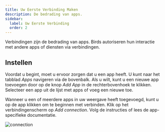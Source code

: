 ```yaml
---
title: Uw Eerste Verbinding Maken
description: De bedrading van apps.
sidebar:
  label: Uw Eerste Verbinding
  order: 2
---
```


Verbindingen zijn de bedrading van apps. Birds autoriseren hun interactie met andere apps of diensten via verbindingen.

## Instellen

Voordat u begint, moet u ervoor zorgen dat u een app heeft. U kunt naar het tabblad _Apps_ navigeren via de bovenbalk. Als u wilt, kunt u een nieuwe app toevoegen door op de knop _Add App_ in de rechterbovenhoek te klikken. Selecteer een app uit de lijst met apps of voeg een nieuwe toe.

Wanneer u een of meerdere apps in uw weergave heeft toegevoegd, kunt u op de app klikken om te beginnen met verbinden. Klik op het verbindingenscherm op _Add connection_. Volg de instructies of lees de app-specifieke documentatie.

![connection](~/assets/docs/connection.png)